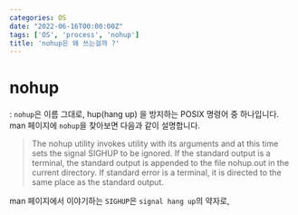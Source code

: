 ```yaml
---
categories: OS
date: "2022-06-16T00:00:00Z"
tags: ['OS', 'process', 'nohup']
title: 'nohup은 왜 쓰는걸까 ?'
---
```

 
# nohup
: `nohup`은 이름 그대로, hup(hang up) 을 방지하는 POSIX 명령어 중 하나입니다. man 페이지에 `nohup`을 찾아보면 다음과 같이 설명합니다. 

> The nohup utility invokes utility with its arguments and at this time sets the signal
SIGHUP to be ignored.  If the standard output is a terminal, the standard output is
appended to the file nohup.out in the current directory.  If standard error is a
terminal, it is directed to the same place as the standard output.

man 페이지에서 이야기하는 `SIGHUP`은 `signal hang up`의 약자로, 
